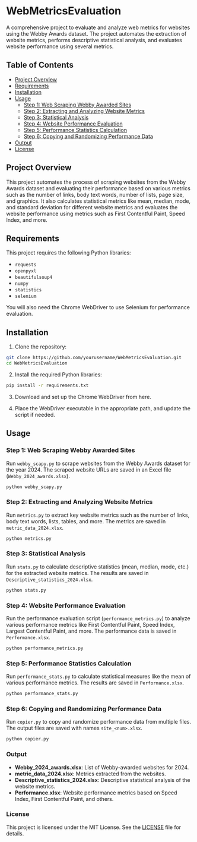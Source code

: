 # WebMetricsEvaluation

A comprehensive project to evaluate and analyze web metrics for websites using the Webby Awards dataset. The project automates the extraction of website metrics, performs descriptive statistical analysis, and evaluates website performance using several metrics.

## Table of Contents

- [Project Overview](#project-overview)
- [Requirements](#requirements)
- [Installation](#installation)
- [Usage](#usage)
  - [Step 1: Web Scraping Webby Awarded Sites](#step-1-web-scraping-webby-awarded-sites)
  - [Step 2: Extracting and Analyzing Website Metrics](#step-2-extracting-and-analyzing-website-metrics)
  - [Step 3: Statistical Analysis](#step-3-statistical-analysis)
  - [Step 4: Website Performance Evaluation](#step-4-website-performance-evaluation)
  - [Step 5: Performance Statistics Calculation](#step-5-performance-statistics-calculation)
  - [Step 6: Copying and Randomizing Performance Data](#step-6-copying-and-randomizing-performance-data)
- [Output](#output)
- [License](#license)

## Project Overview

This project automates the process of scraping websites from the Webby Awards dataset and evaluating their performance based on various metrics such as the number of links, body text words, number of lists, page size, and graphics. It also calculates statistical metrics like mean, median, mode, and standard deviation for different website metrics and evaluates the website performance using metrics such as First Contentful Paint, Speed Index, and more.

## Requirements

This project requires the following Python libraries:
- `requests`
- `openpyxl`
- `beautifulsoup4`
- `numpy`
- `statistics`
- `selenium`

You will also need the Chrome WebDriver to use Selenium for performance evaluation.

## Installation

1. Clone the repository:

```bash
git clone https://github.com/yourusername/WebMetricsEvaluation.git
cd WebMetricsEvaluation
```

2. Install the required Python libraries:
```bash
pip install -r requirements.txt
```

3. Download and set up the Chrome WebDriver from here.

4. Place the WebDriver executable in the appropriate path, and update the script if needed.

## Usage

### Step 1: Web Scraping Webby Awarded Sites
Run `webby_scapy.py` to scrape websites from the Webby Awards dataset for the year 2024. The scraped website URLs are saved in an Excel file (`Webby_2024_awards.xlsx`).

```bash
python webby_scapy.py
```

### Step 2: Extracting and Analyzing Website Metrics
Run `metrics.py` to extract key website metrics such as the number of links, body text words, lists, tables, and more. The metrics are saved in `metric_data_2024.xlsx`.

```bash
python metrics.py
```

### Step 3: Statistical Analysis
Run `stats.py` to calculate descriptive statistics (mean, median, mode, etc.) for the extracted website metrics. The results are saved in `Descriptive_statistics_2024.xlsx`.

```bash
python stats.py
```

### Step 4: Website Performance Evaluation
Run the performance evaluation script (`performance_metrics.py`) to analyze various performance metrics like First Contentful Paint, Speed Index, Largest Contentful Paint, and more. The performance data is saved in `Performance.xlsx`.

```bash
python performance_metrics.py
```

### Step 5: Performance Statistics Calculation
Run `performance_stats.py` to calculate statistical measures like the mean of various performance metrics. The results are saved in `Performance.xlsx`.

```bash
python performance_stats.py
```

### Step 6: Copying and Randomizing Performance Data
Run `copier.py` to copy and randomize performance data from multiple files. The output files are saved with names `site_<num>.xlsx`.

```bash
python copier.py
```

### Output
- **Webby_2024_awards.xlsx**: List of Webby-awarded websites for 2024.
- **metric_data_2024.xlsx**: Metrics extracted from the websites.
- **Descriptive_statistics_2024.xlsx**: Descriptive statistical analysis of the website metrics.
- **Performance.xlsx**: Website performance metrics based on Speed Index, First Contentful Paint, and others.

### License
This project is licensed under the MIT License. See the [LICENSE](./LICENSE) file for details.
